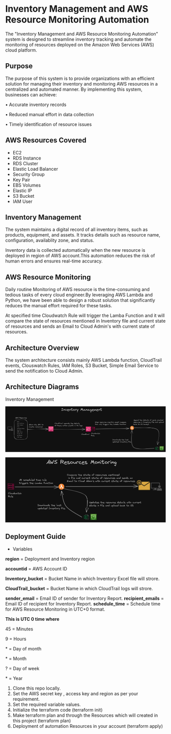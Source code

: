 
# Inventory Management and AWS Resource Monitoring Automation

The "Inventory Management and AWS Resource Monitoring Automation" system is designed to streamline inventory tracking and automate the monitoring of resources deployed on the Amazon Web Services (AWS) cloud platform. 




## Purpose

The purpose of this system is to provide organizations with an efficient solution for managing their inventory and monitoring AWS resources in a centralized and automated manner. By implementing this system, businesses can achieve:

•	Accurate inventory records 

•	Reduced manual effort in data collection

•	Timely identification of resource issues



## AWS Resources Covered

- EC2
- RDS Instance
- RDS Cluster
- Elastic Load Balancer
- Security Group
- Key Pair
- EBS Volumes
- Elastic IP
- S3 Bucket
- IAM User

## Inventory Management


The system maintains a digital record of all inventory items, such as products, equipment, and assets. It tracks details such as resource name, configuration, availablity zone, and status.

Inventory data is collected automatically when the new resource is deployed in region of AWS account.This automation reduces the risk of human errors and ensures real-time accuracy.

 ## AWS Resource Monitoring

Daily routine Monitoring of AWS resource is the time-consuming and tedious tasks of every cloud engineer.By leveraging AWS Lambda and Python, we have been able to design a robust solution that significantly reduces the manual effort required for these tasks.

At specified time Cloudwatch Rule will trigger the Lamba Function and it will compare the state of resources mentioned in Inventory file and current state of resources and sends an Email to Cloud Admin's with current state of resources.

 ## Architecture Overview

The system architecture consists mainly AWS Lambda function, CloudTrail events, Clouswatch Rules, IAM Roles, S3 Bucket, Simple Email Service to send the notification to Cloud Admin.


## Architecture Diagrams

Inventory Management

![Inventory Management](https://github.com/amyzanje/Inventory-Project-Infra/blob/main/Architecture/Inventory%20Management.png?raw=true)



![AWS Resources Monitoring](https://github.com/amyzanje/Inventory-Project-Infra/blob/main/Architecture/AWS%20Resource%20Monitoring.png?raw=true)


 ## Deployment Guide

 - Variables

**region** = Deployment and Inventory region

**accountid** = AWS Account ID

**Inventory_bucket** = Bucket Name in which Inventory Excel file will strore.

**CloudTrail_bucket** = Bucket Name in which CloudTrail logs will strore.

**sender_email** = Email ID of sender for Inventory Report.
**recipient_emails** = Email ID of recipient for Inventory Report.
**schedule_time** = Schedule time for AWS Resource Monitoring in  UTC+0 format.

**This is UTC 0 time where**

45 = Minutes
 
 9 = Hours

\* = Day of month

\* = Month

? = Day of week

\* = Year

 1. Clone this repo locally.
 2. Set the AWS secret key , access key and region as per your requirement.
 3. Set the required variable values.
 4. Initialize the terraform code (terraform init)
 5. Make terraform plan and through the Resources which will created in this project (terraform plan)
 6. Deployment of automation Resources in your account (terraform apply)
